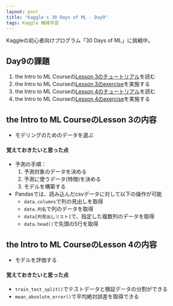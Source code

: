```yaml
---
layout: post
title: "Kaggle's 30 Days of ML - Day9"
tags: Kaggle 機械学習
---
```


Kaggleの初心者向けプログラム「30 Days of ML」に挑戦中。  

## Day9の課題

1. the Intro to ML Courseの[Lesson 3のチュートリアル](https://www.kaggle.com/dansbecker/your-first-machine-learning-model)を読む  
1. the Intro to ML Courseの[Lesson 3のexercise](https://www.kaggle.com/kernels/fork/1404276)を実施する  
1. the Intro to ML Courseの[Lesson 4のチュートリアル](https://www.kaggle.com/dansbecker/model-validation)を読む  
1. the Intro to ML Courseの[Lesson 4のexercise](https://www.kaggle.com/kernels/fork/1259097)を実施する  

## the Intro to ML CourseのLesson 3の内容

+ モデリングのためのデータを選ぶ

#### 覚えておきたいと思った点

+ 予測の手順：
    1. 予測対象のデータを決める
    1. 予測に使うデータ(特徴)を決める
    1. モデルを構築する
+ Pandasでは、読み込んだcsvデータに対して以下の操作が可能
    + `data.columns`で列の見出しを取得
    + `data.列名`で列のデータを取得
    + `data[列見出しリスト]`で、指定した複数列のデータを取得
    + `data.head()`で先頭の5行を取得

## the Intro to ML CourseのLesson 4の内容

+ モデルを評価する

#### 覚えておきたいと思った点

+ `train_test_split()`でテストデータと検証データの分割ができる
+ `mean_absolute_error()`で平均絶対誤差を取得できる